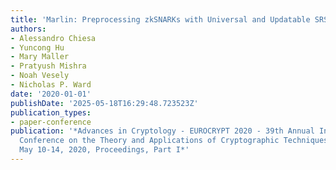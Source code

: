 ```yaml
---
title: 'Marlin: Preprocessing zkSNARKs with Universal and Updatable SRS'
authors:
- Alessandro Chiesa
- Yuncong Hu
- Mary Maller
- Pratyush Mishra
- Noah Vesely
- Nicholas P. Ward
date: '2020-01-01'
publishDate: '2025-05-18T16:29:48.723523Z'
publication_types:
- paper-conference
publication: '*Advances in Cryptology - EUROCRYPT 2020 - 39th Annual International
  Conference on the Theory and Applications of Cryptographic Techniques, Zagreb, Croatia,
  May 10-14, 2020, Proceedings, Part I*'
---
```

